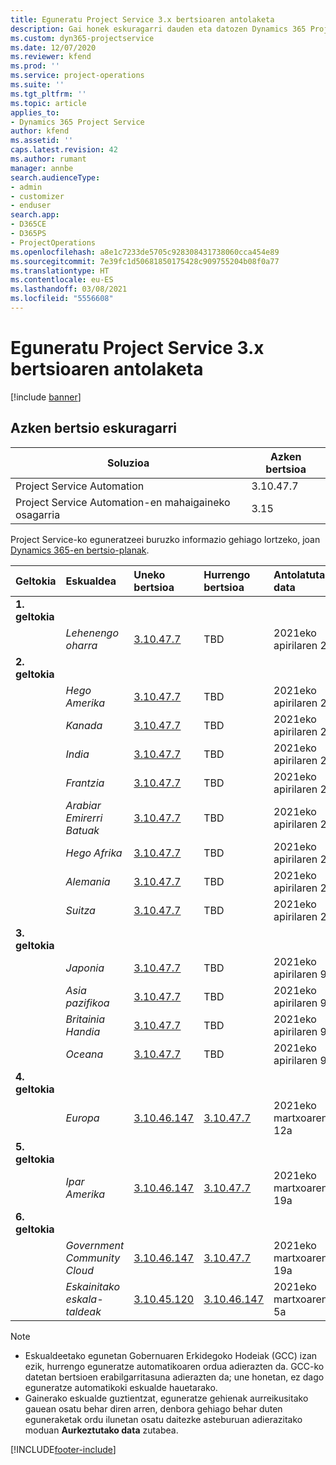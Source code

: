 ```yaml
---
title: Eguneratu Project Service 3.x bertsioaren antolaketa
description: Gai honek eskuragarri dauden eta datozen Dynamics 365 Project Service Automation-en bertsioei buruzko informazioa eskaintzen du.
ms.custom: dyn365-projectservice
ms.date: 12/07/2020
ms.reviewer: kfend
ms.prod: ''
ms.service: project-operations
ms.suite: ''
ms.tgt_pltfrm: ''
ms.topic: article
applies_to:
- Dynamics 365 Project Service
author: kfend
ms.assetid: ''
caps.latest.revision: 42
ms.author: rumant
manager: annbe
search.audienceType:
- admin
- customizer
- enduser
search.app:
- D365CE
- D365PS
- ProjectOperations
ms.openlocfilehash: a8e1c7233de5705c928308431738060cca454e89
ms.sourcegitcommit: 7e39fc1d50681850175428c909755204b08f0a77
ms.translationtype: HT
ms.contentlocale: eu-ES
ms.lasthandoff: 03/08/2021
ms.locfileid: "5556608"
---
```

# <a name="update-release-schedule-for-project-service-3x"></a>Eguneratu Project Service 3.x bertsioaren antolaketa

[!include [banner](../includes/psa-now-project-operations.md)]

## <a name="latest-version-availability"></a>Azken bertsio eskuragarri

| Soluzioa  | Azken bertsioa |
|-------|----|
| Project Service Automation    | 3.10.47.7 |
| Project Service Automation-en mahaigaineko osagarria                | 3.15          |

Project Service-ko eguneratzeei buruzko informazio gehiago lortzeko, joan [Dynamics 365-en bertsio-planak](https://docs.microsoft.com/dynamics365/release-plans/). 

| Geltokia  | Eskualdea | Uneko bertsioa | Hurrengo bertsioa |  Antolatutako data
| :---   | :---   | :---   | :---   |:---   |         
|<strong>1. geltokia</strong> | |  |  | |
| | <i>Lehenengo oharra</i> | [3.10.47.7](whats-new-ur-29.md) | TBD | 2021eko apirilaren 2a
|<strong>2. geltokia</strong> | |  |  | |
| | <i>Hego Amerika</i> | [3.10.47.7](whats-new-ur-29.md) | TBD | 2021eko apirilaren 2a
| | <i>Kanada</i> | [3.10.47.7](whats-new-ur-29.md) | TBD | 2021eko apirilaren 2a
| | <i>India</i> | [3.10.47.7](whats-new-ur-29.md) | TBD | 2021eko apirilaren 2a
| | <i>Frantzia</i> | [3.10.47.7](whats-new-ur-29.md) | TBD | 2021eko apirilaren 2a
| | <i>Arabiar Emirerri Batuak</i> | [3.10.47.7](whats-new-ur-29.md) | TBD | 2021eko apirilaren 2a
| | <i>Hego Afrika</i> | [3.10.47.7](whats-new-ur-29.md) | TBD | 2021eko apirilaren 2a
| | <i>Alemania</i> | [3.10.47.7](whats-new-ur-29.md) | TBD | 2021eko apirilaren 2a
| | <i>Suitza</i> | [3.10.47.7](whats-new-ur-29.md) | TBD | 2021eko apirilaren 2a
|<strong>3. geltokia</strong> | |  |  | |
| | <i>Japonia</i> | [3.10.47.7](whats-new-ur-29.md) | TBD | 2021eko apirilaren 9a
| | <i>Asia pazifikoa</i> | [3.10.47.7](whats-new-ur-29.md) | TBD | 2021eko apirilaren 9a
| | <i>Britainia Handia</i> | [3.10.47.7](whats-new-ur-29.md) | TBD | 2021eko apirilaren 9a
| | <i>Oceana</i> | [3.10.47.7](whats-new-ur-29.md) | TBD | 2021eko apirilaren 9a
|<strong>4. geltokia</strong> | |  |  | |
| | <i>Europa</i> | [3.10.46.147](whats-new-ur-28-6.md) | [3.10.47.7](whats-new-ur-29.md) | 2021eko martxoaren 12a
|<strong>5. geltokia</strong> | |  |  | |
| | <i>Ipar Amerika</i> | [3.10.46.147](whats-new-ur-28-6.md) | [3.10.47.7](whats-new-ur-29.md) | 2021eko martxoaren 19a
|<strong>6. geltokia</strong> | |  |  | |
| | <i>Government Community Cloud</i> | [3.10.46.147](whats-new-ur-28-6.md) | [3.10.47.7](whats-new-ur-29.md) | 2021eko martxoaren 19a
| | <i>Eskainitako eskala-taldeak</i> | [3.10.45.120](whats-new-ur-27-6.md) | [3.10.46.147](whats-new-ur-28-6.md) | 2021eko martxoaren 5a

>[!Note]
> - Eskualdeetako egunetan Gobernuaren Erkidegoko Hodeiak (GCC) izan ezik, hurrengo eguneratze automatikoaren ordua adierazten da. GCC-ko datetan bertsioen erabilgarritasuna adierazten da; une honetan, ez dago eguneratze automatikoki eskualde hauetarako.
> - Gainerako eskualde guztientzat, eguneratze gehienak aurreikusitako gauean osatu behar diren arren, denbora gehiago behar duten eguneraketak ordu ilunetan osatu daitezke asteburuan adierazitako moduan **Aurkeztutako data** zutabea.


[!INCLUDE[footer-include](../includes/footer-banner.md)]
